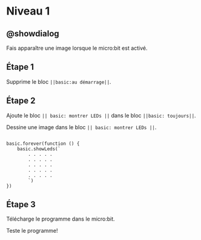 # Niveau 1

## @showdialog

Fais apparaître une image lorsque le micro:bit est activé.

## Étape 1

Supprime le bloc ``||basic:au démarrage||``.

## Étape 2

Ajoute le bloc ``|| basic: montrer LEDs ||`` dans le bloc ``||basic: toujours||``.

Dessine une image dans le bloc ``|| basic: montrer LEDs ||``.

```blocks

basic.forever(function () {
    basic.showLeds(`
        . . . . .
        . . . . .
        . . . . .
        . . . . .
        . . . . .
        `)
})

```

## Étape 3

Télécharge le programme dans le micro:bit.

Teste le programme!